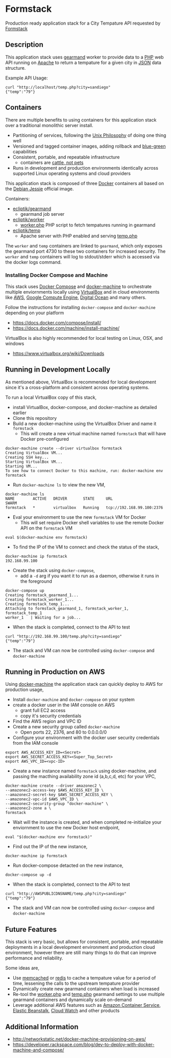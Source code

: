 # Formstack
Production ready application stack for a City Tempature API requested by [Formstack](http://formstack.com)

## Description

This application stack uses [gearmand](http://gearman.org/) worker to provide data to a [PHP](http://www.php.net) web API running on [Apache](https://www.apache.org/) to return a tempature for a given city in [JSON](http://json.org/) data structure.

Example API Usage:
```
curl "http://localhost/temp.php?city=sandiego"
{"temp":"79"}
```

## Containers

There are multiple benefits to using containers for this application stack over a traditional monolithic server install.

- Partitioning of services, following the [Unix Philosophy](http://www.catb.org/esr/writings/taoup/html/ch01s06.html) of doing one thing well
- Versioned and tagged container images, adding rollback and [blue-green](https://blog.codeship.com/easy-blue-green-deployments-on-amazon-ec2-container-service/) capabilities
- Consistent, portable, and repeatable infrastructure
  - containers are [cattle, not pets](https://blog.engineyard.com/2014/pets-vs-cattle)
- Runs in development and production environments identically across supported Linux operating systems and cloud providers

This application stack is composed of three [Docker](https://www.docker.com/) containers all based on the [Debian Jessie](https://hub.docker.com/_/debian/) official image.

Containers:
- [ecliptik/gearmand](https://hub.docker.com/r/ecliptik/gearmand/)
  - gearmand job server
- [ecliptik/worker](https://hub.docker.com/r/ecliptik/worker/)
  - [worker.php](worker/worker.php) PHP script to fetch tempatures running in gearmand
- [ecliptik/temp](https://hub.docker.com/r/ecliptik/temp/)
  - Apache server with PHP enabled and serving [temp.php](temp/temp.php)

The `worker` and `temp` containers are linked to `gearmand`, which only exposes the gearmand port 4730 to these two containers for increased security. The `worker` and `temp` containers will log to stdout/stderr which is  accessed via the docker logs command.

### Installing Docker Compose and Machine

This stack uses [Docker Compose](https://docs.docker.com/compose/) and [docker-machine](https://docs.docker.com/machine/) to orchestrate multiple enviornments locally using [VirtualBox](https://www.virtualbox.org/) and in cloud environments like [AWS](https://aws.amazon.com), [Google Compute Engine](https://cloud.google.com/compute/), [Digital Ocean](https://www.digitalocean.com/) and many others.

Follow the instructions for installing `docker-compose` and `docker-machine` depending on your platform

- https://docs.docker.com/compose/install/
- https://docs.docker.com/machine/install-machine/

VirtualBox is also highly recommended for local testing on Linux, OSX, and windows

- https://www.virtualbox.org/wiki/Downloads

## Running in Development Locally

As mentioned above, VirtualBox is recommended for local development since it's a cross-platform and consistent across operating systems.

To run a local VirtualBox copy of this stack,

- install VirtualBox, docker-compose, and docker-machine as detailed earlier
- Clone this repository
- Build a new docker-machine using the VirtualBox Driver and name it `formstack`
  - This will create a new virtual machine named `formstack` that will have Docker pre-configured
```
docker-machine create --driver virtualbox formstack
Creating VirtualBox VM...
Creating SSH key...
Starting VirtualBox VM...
Starting VM...
To see how to connect Docker to this machine, run: docker-machine env formstack
```

- Run `docker-machine ls` to view the new VM,
```
docker-machine ls
NAME        ACTIVE   DRIVER       STATE     URL                         SWARM
formstack   *        virtualbox   Running   tcp://192.168.99.100:2376
```

- Eval your environment to use the new `formstack` VM for Docker
  - This will set require Docker shell variables to use the remote Docker API on the `formstack` VM
```
eval $(docker-machine env formstack)
```

- To find the IP of the VM to connect and check the status of the stack,
```
docker-machine ip formstack
192.168.99.100
```

- Create the stack using `docker-compose`,
  - add a `-d` arg if you want it to run as a daemon, otherwise it runs in the foreground
```
docker-compose up
Creating formstack_gearmand_1...
Creating formstack_worker_1...
Creating formstack_temp_1...
Attaching to formstack_gearmand_1, formstack_worker_1, formstack_temp_1
worker_1   | Waiting for a job...
```

- When the stack is completed, connect to the API to test
```
curl "http://192.168.99.100/temp.php?city=sandiego"
{"temp":"79"}
```

- The stack and VM can now be controlled using `docker-compose` and `docker-machine`

## Running in Production on AWS

Using [docker-machine](https://docs.docker.com/machine/) the application stack can quickly deploy to AWS for production usage,

- Install `docker-machine` and `docker-compose` on your system
- create a docker user in the IAM console on AWS
  - grant full EC2 access
  - copy it's security credentials
- Find the AWS region and VPC ID
- Create a new security group called `docker-machine`
  - Open ports 22, 2376, and 80 to 0.0.0.0/0
- Configure your environment with the docker user security credentials from the IAM console
```
export AWS_ACCESS_KEY_ID=<Secret>
export AWS_SECRET_ACCESS_KEY=<Super_Top_Secret>
export AWS_VPC_ID=<vpc-ID>
```

- Create a new instance named `formstack` using docker-machine, and passing the macthing availability zone id (a,b,c,d, etc) for your VPC,
```
docker-machine create --driver amazonec2 \
--amazonec2-access-key $AWS_ACCESS_KEY_ID \
--amazonec2-secret-key $AWS_SECRET_ACCESS_KEY \
--amazonec2-vpc-id $AWS_VPC_ID \
--amazonec2-security-group "docker-machine" \
--amazonec2-zone a \
formstack
```

- Wait will the instance is created, and when completed re-initialize your enviornment to use the new Docker host endpoint,
```
eval "$(docker-machine env formstack)"
```

- Find out the IP of the new instance,
```
docker-machine ip formstack
```

- Run docker-compose detacted on the new instance,
```
docker-compose up -d
```

- When the stack is completed, connect to the API to test
```
curl "http://AWSPUBLICDNSNAME/temp.php?city=sandiego"
{"temp":"79"}
```

- The stack and VM can now be controlled using `docker-compose` and `docker-machine`

## Future Features

This stack is very basic, but allows for consistent, portable, and repeatable deployments in a local development environment and production cloud environment, however there are still many things to do that can improve performance and reliability.

Some ideas are,

- Use [memcached](http://memcached.org/) or [redis](http://redis.io/) to cache a tempature value for a period of time, lessening the calls to the upstream tempature provider
- Dynamically create new gearmand containers when load is increased
- Re-tool the [worker.php](worker/worker.php) and [temp.php](temp/temp.php) gearmand settings to use multiple gearmand containers and dynamically scale on-demand
- Leverage additional AWS features such as [Amazon Container Service](https://aws.amazon.com/blogs/aws/cloud-container-management/), [Elastic Beanstalk](https://docs.aws.amazon.com/elasticbeanstalk/latest/dg/create_deploy_docker_ecs.html), [Cloud Watch](https://aws.amazon.com/cloudwatch/) and other products

## Additional Information

- http://networkstatic.net/docker-machine-provisioning-on-aws/
- https://developer.rackspace.com/blog/dev-to-deploy-with-docker-machine-and-compose/
